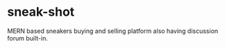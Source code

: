 # sneak-shot
MERN based sneakers buying and selling platform also having discussion forum built-in.
